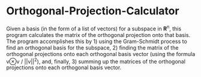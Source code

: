 # Orthogonal-Projection-Calculator
Given a basis (in the form of a list of vectors) for a subspace in __R__<sup>n</sup>, this program calculates the matrix of the orthogonal projection onto that basis. The program accomplishes this by 1) using the Gram-Schmidt process to find an orthogonal basis for the subspace, 2) finding the matrix of the orthogonal projections onto each orthogonal basis vector (using the formula v⊗v / ||v||<sup>2</sup>), and, finally, 3) summing up the matrices of the orthogonal projections onto each orthogonal basis vector.
